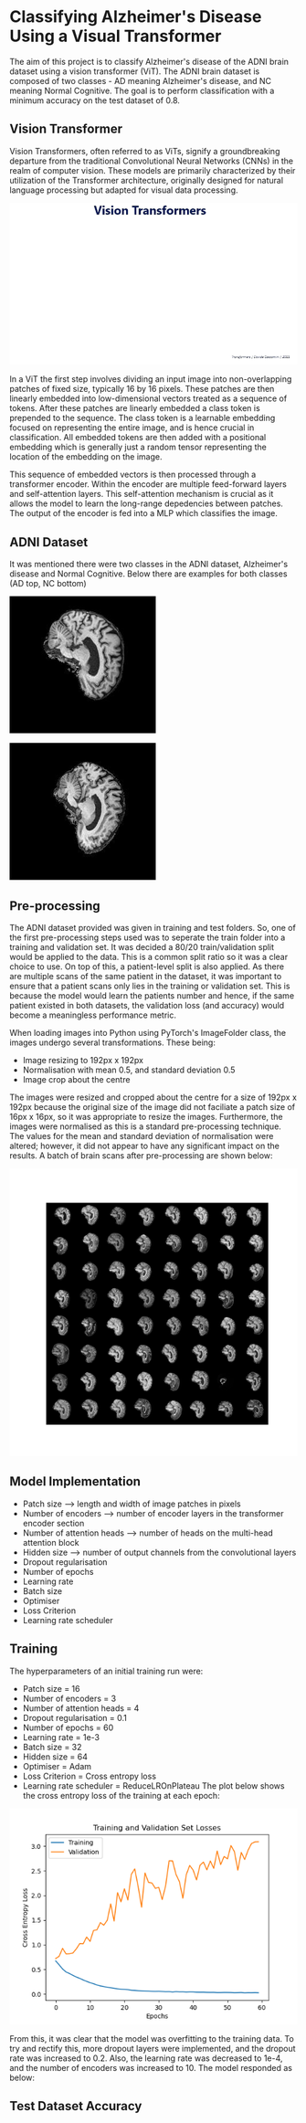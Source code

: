 # Classifying Alzheimer's Disease Using a Visual Transformer

The aim of this project is to classify Alzheimer's disease of the ADNI brain dataset using a vision transformer (ViT). The ADNI brain dataset is composed of two classes - AD meaning Alzheimer's disease, and NC meaning Normal Cognitive. The goal is to perform classification with a minimum accuracy on the test dataset of 0.8.

## Vision Transformer
Vision Transformers, often referred to as ViTs, signify a groundbreaking departure from the traditional Convolutional Neural Networks (CNNs) in the realm of computer vision. These models are primarily characterized by their utilization of the Transformer architecture, originally designed for natural language processing but adapted for visual data processing.

![alt text](images/Vision_Transformer.gif)

In a ViT the first step involves dividing an input image into non-overlapping patches of fixed size, typically 16 by 16 pixels. These patches are then linearly embedded into low-dimensional vectors treated as a sequence of tokens. After these patches are linearly embedded a class token is prepended to the sequence. The class token is a learnable embedding focused on representing the entire image, and is hence crucial in classification. All embedded tokens are then added with a positional embedding which is generally just a random tensor representing the location of the embedding on the image.

This sequence of embedded vectors is then processed through a transformer encoder. Within the encoder are multiple feed-forward layers and self-attention layers. This self-attention mechanism is crucial as it allows the model to learn the long-range depedencies between patches. The output of the encoder is fed into a MLP which classifies the image.

## ADNI Dataset
It was mentioned there were two classes in the ADNI dataset, Alzheimer's disease and Normal Cognitive. Below there are examples for both classes (AD top, NC bottom)

![alt text](images/AD_Example.jpeg)

![alt text](images/NC_Example.jpeg)


## Pre-processing
The ADNI dataset provided was given in training and test folders. So, one of the first pre-processing steps used was to seperate the train folder into a training and validation set. It was decided a 80/20 train/validation split would be applied to the data. This is a common split ratio so it was a clear choice to use. On top of this, a patient-level split is also applied. As there are multiple scans of the same patient in the dataset, it was important to ensure that a patient scans only lies in the training or validation set. This is because the model would learn the patients number and hence, if the same patient existed in both datasets, the validation loss (and accuracy) would become a meaningless performance metric. 

When loading images into Python using PyTorch's ImageFolder class, the images undergo several transformations. These being:
 * Image resizing to 192px x 192px 
 * Normalisation with mean 0.5, and standard deviation 0.5
 * Image crop about the centre

The images were resized and cropped about the centre for a size of 192px x 192px because the original size of the image did not faciliate a patch size of 16px x 16px, so it was appropriate to resize the images. Furthermore, the images were normalised as this is a standard pre-processing technique. The values for the mean and standard deviation of normalisation were altered; however, it did not appear to have any significant impact on the results. A batch of brain scans after pre-processing are shown below:

![alt text](images/brains-after-processing.png)

## Model Implementation


* Patch size --> length and width of image patches in pixels
* Number of encoders --> number of encoder layers in the transformer encoder section
* Number of attention heads --> number of heads on the multi-head attention block
* Hidden size --> number of output channels from the convolutional layers
* Dropout regularisation
* Number of epochs
* Learning rate
* Batch size
* Optimiser
* Loss Criterion
* Learning rate scheduler

## Training
The hyperparameters of an initial training run were:
 * Patch size = 16
 * Number of encoders = 3
 * Number of attention heads = 4
 * Dropout regularisation = 0.1
 * Number of epochs = 60
 * Learning rate = 1e-3
 * Batch size = 32
 * Hidden size = 64
 * Optimiser = Adam
 * Loss Criterion = Cross entropy loss
 * Learning rate scheduler = ReduceLROnPlateau
The plot below shows the cross entropy loss of the training at each epoch:

![alt text](images/losses1.png)

From this, it was clear that the model was overfitting to the training data. To try and rectify this, more dropout layers were implemented, and the dropout rate was increased to 0.2. Also, the learning rate was decreased to 1e-4, and the number of encoders was increased to 10. The model responded as below:




## Test Dataset Accuracy
